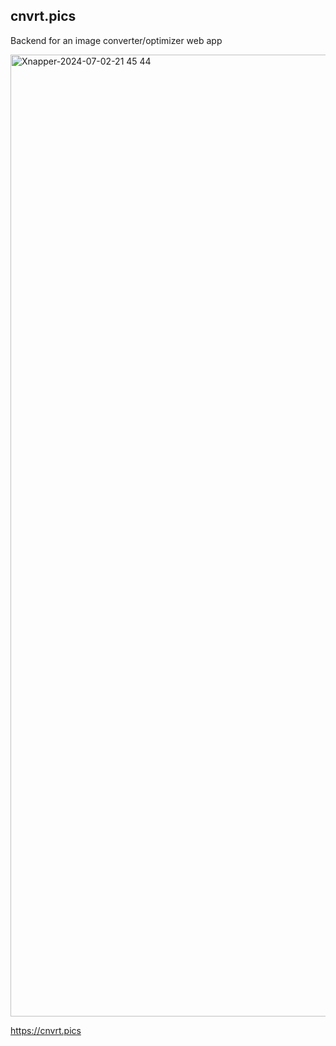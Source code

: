 ## cnvrt.pics

Backend for an image converter/optimizer web app

<img width="1539" alt="Xnapper-2024-07-02-21 45 44" src="https://github.com/prplx/cnvrt-pics-server/assets/2864594/3a91bb88-ba69-41ce-bea1-ff2dba1269a1">

https://cnvrt.pics
